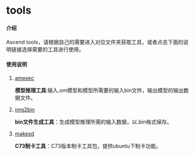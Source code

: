 # tools

#### 介绍

Ascend tools，请根据自己的需要进入对应文件夹获取工具，或者点击下面的说明链接选择需要的工具进行使用。

#### 使用说明

1.  [amexec](https://gitee.com/ascend/tools/tree/master/amexec)

    **模型推理工具**:输入.om模型和模型所需要的输入bin文件，输出模型的输出数据文件。

2.  [img2bin](https://gitee.com/ascend/tools/tree/master/img2bin)

    **bin文件生成工具**：生成模型推理所需的输入数据，以.bin格式保存。

3.  [makesd](https://gitee.com/ascend/tools/tree/master/makesd)
    
    **C73制卡工具**：C73版本制卡工具包，提供ubuntu下制卡功能。
